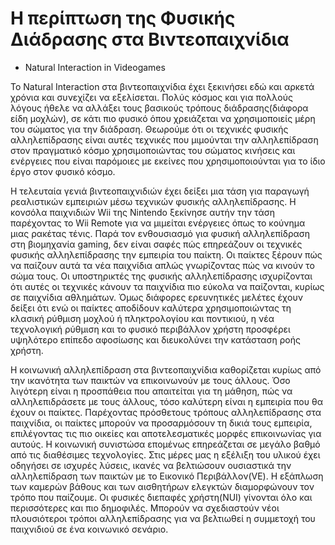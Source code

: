 # Η περίπτωση της Φυσικής Διάδρασης στα Βιντεοπαιχνίδια 
- Natural Interaction in Videogames

Το Natural Interaction στα βιντεοπαιχνίδια έχει ξεκινήσει εδώ και αρκετά χρόνια και συνεχίζει να εξελίσεται.
Πολύς κόσμος και για πολλούς λόγους ήθελε να αλλάξει τους βασικούς τρόπους διάδρασης(διάφορα είδη μοχλών), σε κάτι πιο φυσικό όπου χρειάζεται να χρησιμοποιείς μέρη του σώματος για την διάδραση.
Θεωρούμε ότι οι τεχνικές φυσικής αλληλεπίδρασης είναι αυτές τεχνικές που μιμούνται την αλληλεπίδραση στον πραγματικό κόσμο χρησιμοποιώντας του σώματος κινήσεις και ενέργειες που είναι παρόμοιες με εκείνες που χρησιμοποιούνται για το ίδιο έργο στον φυσικό κόσμο.

Η τελευταία γενιά βιντεοπαιχνιδιών έχει δείξει μια τάση για παραγωγή ρεαλιστικών εμπειριών μέσω τεχνικών φυσικής αλληλεπίδρασης.
Η κονσόλα παιχνιδιών Wii της Nintendo ξεκίνησε αυτήν την τάση παρέχοντας το Wii Remote για να μιμείται ενέργειες όπως το κούνημα μιας ρακέτας τένις. Παρά τον ενθουσιασμό για φυσική αλληλεπίδραση στη βιομηχανία gaming, δεν είναι σαφές πώς επηρεάζουν οι τεχνικές φυσικής αλληλεπίδρασης την εμπειρία του παίκτη.
Οι παίκτες ξέρουν πώς να παίζουν αυτά τα νέα παιχνίδια απλώς γνωρίζοντας πώς να κινούν το σώμα τους. Οι υποστηρικτές της φυσικής αλληλεπίδρασης ισχυρίζονται ότι αυτές οι τεχνικές κάνουν τα παιχνίδια πιο εύκολα να παίζονται, κυρίως σε παιχνίδια αθλημάτων.
Όμως διάφορες ερευνητικές μελέτες έχουν δείξει ότι ενώ οι παίκτες αποδίδουν καλύτερα χρησιμοποιώντας τη κλασική ρύθμιση μοχλού ή πληκτρολογίου και ποντικιού, η νέα τεχνολογική ρύθμιση και
το φυσικό περιβάλλον χρήστη προσφέρει υψηλότερο επίπεδο αφοσίωσης και διευκολύνει την κατάσταση ροής χρήστη.

Η κοινωνική αλληλεπίδραση στα βιντεοπαιχνίδια καθορίζεται κυρίως από την ικανότητα των παικτών να επικοινωνούν με τους άλλους. Όσο λιγότερη είναι η προσπάθεια που απαιτείται για τη μάθηση, πώς να αλληλεπιδράσετε με τους άλλους, τόσο καλύτερη είναι η εμπειρία που θα έχουν οι παίκτες.
Παρέχοντας πρόσθετους τρόπους αλληλεπίδρασης στα παιχνίδια, οι παίκτες μπορούν να προσαρμόσουν τη δικιά τους εμπειρία, επιλέγοντας τις πιο οικείες και αποτελεσματικές μορφές επικοινωνίας για αυτούς. 
Η κοινωνική συνιστώσα επομένως επηρεάζεται σε μεγάλο βαθμό από τις διαθέσιμες τεχνολογίες. Στις μέρες μας η εξέλιξη του υλικού έχει οδηγήσει σε ισχυρές λύσεις, ικανές να βελτιώσουν ουσιαστικά την αλληλεπίδραση των παικτών με το Εικονικό Περιβάλλον(VE). 
Η εξάπλωση των καμερών βάθους και των αισθητήρων ελεγκτών διαμορφώνουν τον τρόπο που παίζουμε. Οι φυσικές διεπαφές χρήστη(NUI) γίνονται όλο και περισσότερες και πιο δημοφιλές. Μπορούν να σχεδιαστούν νέοι πλουσιότεροι τρόποι αλληλεπίδρασης για να βελτιωθεί η συμμετοχή του παιχνιδιού σε ένα κοινωνικό σενάριο. 



